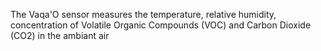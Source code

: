 The Vaqa'O sensor measures the temperature, relative humidity, concentration of Volatile Organic Compounds (VOC) and Carbon Dioxide (CO2) in the ambiant air